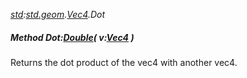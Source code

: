 _[std](../../modules/std/std-module.md):[std.geom](../../modules/std/std-geom.md).[Vec4<T>](../../modules/std/std-geom-vec4.md).Dot_
##### Method Dot:[Double](../../modules/wonkey/wonkey-types-double.md)( v:[Vec4](../../modules/std/std-geom-vec4.md)<T> )
Returns the dot product of the vec4 with another vec4.
